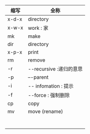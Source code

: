 | 缩写  | 全称                    |
| ----- | ----------------------- |
| x-d-x | directory               |
| x-w-x | work  : 家              |
| mk    | make                    |
| dir   | directory               |
| x-p-x | print                   |
| rm    | remove                  |
| -r    | --recursive :递归的意思 |
| -p    | –-parent                |
| -i    | -- infomation : 提示    |
| -f    | --force : 强制删除      |
| cp    | copy                    |
| mv    | move (rename)           |
|       |                         |
|       |                         |
|       |                         |
|       |                         |
|       |                         |
|       |                         |
|       |                         |


